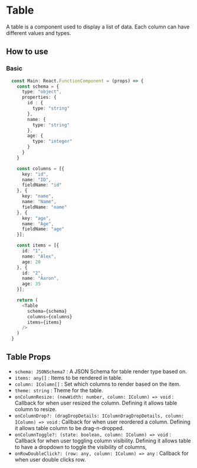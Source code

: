 # Table
A table is a component used to display a list of data. Each column can have different values and types.

## How to use
### Basic
```typescript
  const Main: React.FunctionComponent = (props) => {
    const schema = {
      type: "object",
      properties: {
        id : {
          type: "string"
        },
        name: {
          type: "string"
        },
        age: {
          type: "integer"
        }
      }
    }

    const columns = [{
      key: "id",
      name: "ID",
      fieldName: "id"
    }, {
      key: "name",
      name: "Name",
      fieldName: "name"
    }, {
      key: "age",
      name: "Age",
      fieldName: "age"
    }];

    const items = [{
      id: "1",
      name: "Alex",
      age: 20
    }, {
      id: "2",
      name: "Aaron",
      age: 35
    }];

    return (
      <Table
        schema={schema}
        columns={columns}
        items={items}
      />
    )
  }
```

## Table Props
- `schema: JSONSchema7` : A JSON Schema for table render type based on.
- `items: any[]` : Items to be rendered in table.
- `column: IColumn[]` : Set which columns to render based on the item.
- `theme: string` : Theme for the table.
- `onColumnResize: (newWidth: number, column: IColumn) => void` : Callback for when user resized the column. Defining it allows table column to resize.
- `onColumnDrop?: (dragDropDetails: IColumnDragDropDetails, column: IColumn) => void` : Callback for when user reordered a column. Defining it allows table column to be drag-n-dropped.
- `onColumnToggle?: (state: boolean, column: IColumn) => void` : Callback for when user toggling column visibility. Defining it allows table to have a dropdown to toggle the visibility of columns,
- `onRowDoubleClick?: (row: any, column: IColumn) => any` : Callback for when user double clicks row.